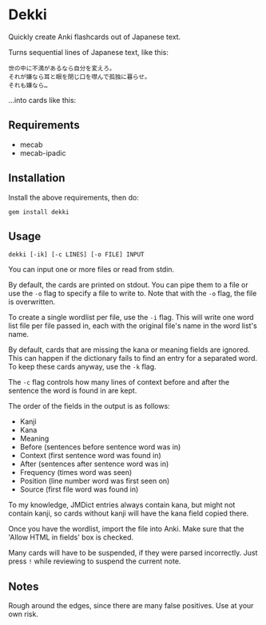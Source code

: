 # Dekki

Quickly create Anki flashcards out of Japanese text.

Turns sequential lines of Japanese text, like this:

```
世の中に不満があるなら自分を変えろ。
それが嫌なら耳と眼を閉じ口を噤んで孤独に暮らせ。
それも嫌なら…
```

...into cards like this:



## Requirements

* mecab
* mecab-ipadic

## Installation

Install the above requirements, then do:

```
gem install dekki
```

## Usage

```
dekki [-ik] [-c LINES] [-o FILE] INPUT
```

You can input one or more files or read from stdin.

By default, the cards are printed on stdout. You can pipe them to a file or use the `-o` flag to specify a file to write to. Note that with the `-o` flag, the file is overwritten.

To create a single wordlist per file, use the `-i` flag. This will write one word list file per file passed in, each with the original file's name in the word list's name.

By default, cards that are missing the kana or meaning fields are ignored. This can happen if the dictionary fails to find an entry for a separated word. To keep these cards anyway, use the `-k` flag.

The `-c` flag controls how many lines of context before and after the sentence the word is found in are kept.

The order of the fields in the output is as follows:

* Kanji
* Kana
* Meaning
* Before (sentences before sentence word was in)
* Context (first sentence word was found in)
* After (sentences after sentence word was in)
* Frequency (times word was seen)
* Position (line number word was first seen on)
* Source (first file word was found in)

To my knowledge, JMDict entries always contain kana, but might not contain kanji, so cards without kanji will have the kana field copied there.

Once you have the wordlist, import the file into Anki. Make sure that the 'Allow HTML in fields' box is checked.

Many cards will have to be suspended, if they were parsed incorrectly. Just press `!` while reviewing to suspend the current note.

## Notes

Rough around the edges, since there are many false positives. Use at your own risk.

